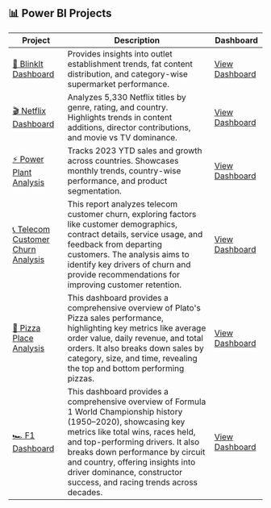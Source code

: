 ## 📊 Power BI Projects

| Project | Description | Dashboard |
|---------|-------------|-----------|
| [🛒 BlinkIt Dashboard](https://github.com/keshav-9636/PowerBI-Projects/tree/main/BlinkIt%20Dashboard) | Provides insights into outlet establishment trends, fat content distribution, and category-wise supermarket performance. | [View Dashboard](https://github.com/keshav-9636/PowerBI-Projects/blob/main/BlinkIt%20Dashboard/Capture.PNG) |
| [🎬 Netflix Dashboard](https://github.com/keshav-9636/PowerBI-Projects/tree/main/Netflix%20Dashboard) | Analyzes 5,330 Netflix titles by genre, rating, and country. Highlights trends in content additions, director contributions, and movie vs TV dominance. | [View Dashboard](https://github.com/keshav-9636/PowerBI-Projects/blob/main/Netflix%20Dashboard/Netflix%20Dashboard.PNG) |
| [⚡ Power Plant Analysis](https://github.com/keshav-9636/PowerBI-Projects/tree/main/Power%20Plant%20Dashboard) | Tracks 2023 YTD sales and growth across countries. Showcases monthly trends, country-wise performance, and product segmentation. | [View Dashboard](https://github.com/keshav-9636/PowerBI-Projects/blob/main/Power%20Plant%20Dashboard/Capture.PNG) |
| [📞 Telecom Customer Churn Analysis](https://github.com/keshav-9636/PowerBI-Projects/tree/main/Telecom%20Churn) | This report analyzes telecom customer churn, exploring factors like customer demographics, contract details, service usage, and feedback from departing customers. The analysis aims to identify key drivers of churn and provide recommendations for improving customer retention. | [View Dashboard](https://github.com/keshav-9636/PowerBI-Projects/blob/main/Telecom%20Churn/churn.pdf) |
| [🍕 Pizza Place Analysis](https://github.com/keshav-9636/PowerBI-Projects/tree/main) | This dashboard provides a comprehensive overview of Plato's Pizza sales performance, highlighting key metrics like average order value, daily revenue, and total orders. It also breaks down sales by category, size, and time, revealing the top and bottom performing pizzas. | [View Dashboard](https://github.com/keshav-9636/PowerBI-Projects/blob/main/Power%20Plant%20Dashboard/Capture.PNG) |
| [🏎 F1 Dashboard](https://github.com/keshav-9636/PowerBI-Projects/tree/main/F1%20Dashboard) | This dashboard provides a comprehensive overview of Formula 1 World Championship history (1950–2020), showcasing key metrics like total wins, races held, and top-performing drivers. It also breaks down performance by circuit and country, offering insights into driver dominance, constructor success, and racing trends across decades. | [View Dashboard](https://github.com/keshav-9636/PowerBI-Projects/blob/main/F1%20Dashboard/f1%20dashboard.png) |


